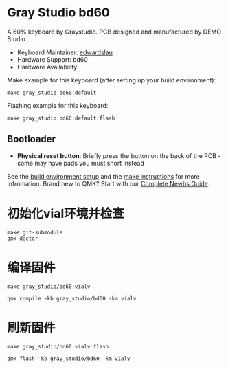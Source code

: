# Gray Studio bd60

 A 60% keyboard by Graystudio. PCB designed and manufactured by DEMO Studio.

 * Keyboard Maintainer: [edwardslau](https://github.com/edwardslau)
 * Hardware Support: bd60
 * Hardware Availability:

 Make example for this keyboard (after setting up your build environment):

 	make gray_studio bd60:default

 Flashing example for this keyboard:

 	make gray_studio bd60:default:flash

## Bootloader

* **Physical reset button**: Briefly press the button on the back of the PCB - some may have pads you must short instead

See the [build environment setup](https://docs.qmk.fm/#/getting_started_build_tools) and the [make instructions](https://docs.qmk.fm/#/getting_started_make_guide) for more infromation. Brand new to QMK? Start with our [Complete Newbs Guide](https://docs.qmk.fm/#/newbs).


# 初始化vial环境并检查  

```shell
make git-submodule
qmk doctor
```

# 编译固件  

```shell
make gray_studio/bd60:vialv
```

```shell
qmk compile -kb gray_studio/bd60 -km vialv
```

# 刷新固件

```shell
make gray_studio/bd60:vialv:flash
```

```shell
qmk flash -kb gray_studio/bd60 -km vialv
```

